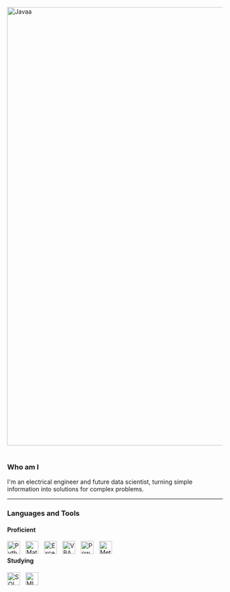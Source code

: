 <img align="center" width="1024" alt="Javaa" style="padding-right:10px;" src="https://github.com/GabKreuz/GabKreuz/assets/146242780/564ae051-2076-433b-9608-a3dd7a1cd0d2"/>
<br><br/>

### Who am I

I'm an electrical engineer and future data scientist, turning simple information into solutions for complex problems.

---
### Languages and Tools

#### Proficient

<img align="left" alt="Python" width="30px" style="padding-right:10px;" src="https://cdn.jsdelivr.net/gh/devicons/devicon/icons/python/python-original.svg"/>
<img align="left" alt="Matlab" width="30px" style="padding-right:10px;" src="https://cdn.jsdelivr.net/gh/devicons/devicon/icons/matlab/matlab-original.svg"/>
<img align="left" alt="Excel" width="30px" style="padding-right:10px;" src="https://github.com/GabKreuz/GabKreuz/assets/146242780/a970c634-0571-42ed-8ebf-b85aa2649afc"/>
<img align="left" alt="VBA" width="30px" style="padding-right:10px;" src="https://github.com/GabKreuz/GabKreuz/assets/146242780/f2297628-e710-4643-a47b-21fb75c1a807"/>
<img align="left" alt="PowerBi" width="30px" style="padding-right:10px;" src="https://github.com/GabKreuz/GabKreuz/assets/146242780/43d873d3-8dc7-4a19-bfbc-0050f1560b2a"/>   
<img align="left" alt="Metabase" width="30px" style="padding-right:10px;" src="https://github.com/GabKreuz/GabKreuz/assets/146242780/52516a98-7dac-4235-a17e-475a7bbd256e"/>
<br/>

#### Studying

<img align="left" alt="SQL" width="30px" style="padding-right:10px;" src=""/>
<img align="left" alt="MLFlow" width="30px" style="padding-right:10px;" src="https://github.com/GabKreuz/GabKreuz/assets/146242780/505de178-d15f-4b12-8260-2c1196f3648d"/>

